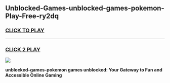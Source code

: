 
## Unblocked-Games-unblocked-games-pokemon-Play-Free-ry2dq
<h3>
<a href="https://premium76.site?title=unblocked-games-pokemon&ref=23A">CLICK TO PLAY</a></h3>
<hr>

<h3>
<a href="https://premium76.site?title=unblocked-games-pokemon&ref=23A">CLICK 2 PLAY</a>
  
</h3>

<a href="https://premium76.site?title=unblocked-games-pokemon&ref=23A"><img src="https://clearcache.store/games.png"></a>


**unblocked-games-pokemon games unblocked: Your Gateway to Fun and Accessible Online Gaming**
